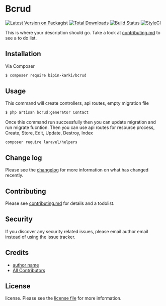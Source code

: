 # Bcrud

[![Latest Version on Packagist][ico-version]][link-packagist]
[![Total Downloads][ico-downloads]][link-downloads]
[![Build Status][ico-travis]][link-travis]
[![StyleCI][ico-styleci]][link-styleci]

This is where your description should go. Take a look at [contributing.md](contributing.md) to see a to do list.

## Installation

Via Composer

``` bash
$ composer require bipin-karki/bcrud
```

## Usage
This command will create controllers, api routes, empty migration file
``` bash
$ php artisan bcrud:generator Contact
```
Once this command run successfully then you can update migration and run migrate fucntion. Then you can use api routes for resource process, Create, Store, Edit, Update, Destroy, Index


``` If Helpers were not installed
composer require laravel/helpers
```
## Change log

Please see the [changelog](changelog.md) for more information on what has changed recently.



## Contributing

Please see [contributing.md](contributing.md) for details and a todolist.

## Security

If you discover any security related issues, please email author email instead of using the issue tracker.

## Credits

- [author name][link-author]
- [All Contributors][link-contributors]

## License

license. Please see the [license file](license.md) for more information.

[ico-version]: https://img.shields.io/packagist/v/bipin/bcrud.svg?style=flat-square
[ico-downloads]: https://img.shields.io/packagist/dt/bipin/bcrud.svg?style=flat-square
[ico-travis]: https://img.shields.io/travis/bipin/bcrud/master.svg?style=flat-square
[ico-styleci]: https://styleci.io/repos/12345678/shield

[link-packagist]: https://packagist.org/packages/bipin/bcrud
[link-downloads]: https://packagist.org/packages/bipin/bcrud
[link-travis]: https://travis-ci.org/bipin/bcrud
[link-styleci]: https://styleci.io/repos/12345678
[link-author]: https://github.com/bipin
[link-contributors]: ../../contributors

